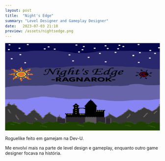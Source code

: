 ```yaml
---
layout: post
title:  "Night's Edge"
summary: "Level Designer and Gameplay Designer"
date:   2023-07-03 21:18
preview: /assets/nightsedge.png
---
```


![Picture 1](/assets/nightsedge.png)

Roguelike feito em gamejam na Dev-U.

Me envolvi mais na parte de level design e gameplay, enquanto outro game designer focava na história.
